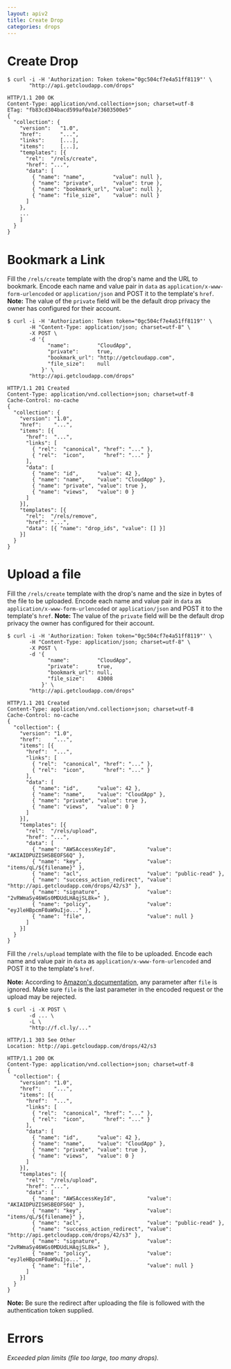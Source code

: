 ```yaml
---
layout: apiv2
title: Create Drop
categories: drops
---
```


# Create Drop

    $ curl -i -H 'Authorization: Token token="0gc504cf7e4a51ff8119"' \
           "http://api.getcloudapp.com/drops"

    HTTP/1.1 200 OK
    Content-Type: application/vnd.collection+json; charset=utf-8
    ETag: "fb83cd304bacd599af0a1e73603500e5"
    {
      "collection": {
        "version":   "1.0",
        "href":      "...",
        "links":     [...],
        "items":     [...],
        "templates": [{
          "rel":  "/rels/create",
          "href": "...",
          "data": [
            { "name": "name",         "value": null },
            { "name": "private",      "value": true },
            { "name": "bookmark_url", "value": null },
            { "name": "file_size",    "value": null }
          ]
        },
        ...
        ]
      }
    }


# Bookmark a Link

Fill the `/rels/create` template with the drop's name and the URL to bookmark.
Encode each name and value pair in `data` as `application/x-www-form-urlencoded`
or `application/json` and POST it to the template's `href`. **Note:** The value
of the `private` field will be the default drop privacy the owner has configured
for their account.

    $ curl -i -H 'Authorization: Token token="0gc504cf7e4a51ff8119"' \
           -H "Content-Type: application/json; charset=utf-8" \
           -X POST \
           -d '{
                 "name":         "CloudApp",
                 "private":      true,
                 "bookmark_url": "http://getcloudapp.com",
                 "file_size":    null
               }' \
           "http://api.getcloudapp.com/drops"

    HTTP/1.1 201 Created
    Content-Type: application/vnd.collection+json; charset=utf-8
    Cache-Control: no-cache
    {
      "collection": {
        "version": "1.0",
        "href":    "...",
        "items": [{
          "href":  "...",
          "links": [
            { "rel":  "canonical", "href": "..." },
            { "rel":  "icon",      "href": "..." }
          ],
          "data": [
            { "name": "id",      "value": 42 },
            { "name": "name",    "value": "CloudApp" },
            { "name": "private", "value": true },
            { "name": "views",   "value": 0 }
          ]
        }],
        "templates": [{
          "rel":  "/rels/remove",
          "href": "...",
          "data": [{ "name": "drop_ids", "value": [] }]
        }]
      }
    }


# Upload a file

Fill the `/rels/create` template with the drop's name and the size in bytes of
the file to be uploaded. Encode each name and value pair in `data` as
`application/x-www-form-urlencoded` or `application/json` and POST it to the
template's `href`. **Note:** The value of the `private` field will be the
default drop privacy the owner has configured for their account.

    $ curl -i -H 'Authorization: Token token="0gc504cf7e4a51ff8119"' \
           -H "Content-Type: application/json; charset=utf-8" \
           -X POST \
           -d '{
                 "name":         "CloudApp",
                 "private":      true,
                 "bookmark_url": null,
                 "file_size":    43008
               }' \
           "http://api.getcloudapp.com/drops"

    HTTP/1.1 201 Created
    Content-Type: application/vnd.collection+json; charset=utf-8
    Cache-Control: no-cache
    {
      "collection": {
        "version": "1.0",
        "href":    "...",
        "items": [{
          "href":  "...",
          "links": [
            { "rel":  "canonical", "href": "..." },
            { "rel":  "icon",      "href": "..." }
          ],
          "data": [
            { "name": "id",      "value": 42 },
            { "name": "name",    "value": "CloudApp" },
            { "name": "private", "value": true },
            { "name": "views",   "value": 0 }
          ]
        }],
        "templates": [{
          "rel":  "/rels/upload",
          "href": "...",
          "data": [
            { "name": "AWSAccessKeyId",          "value": "AKIAIDPUZISHSBEOFS6Q" },
            { "name": "key",                     "value": "items/qL/${filename}" },
            { "name": "acl",                     "value": "public-read" },
            { "name": "success_action_redirect", "value": "http://api.getcloudapp.com/drops/42/s3" },
            { "name": "signature",               "value": "2vRWmaSy46WGs0MDUdLHAqjSL8k=" },
            { "name": "policy",                  "value": "eyJleHBpcmF0aW9uIjo..." },
            { "name": "file",                    "value": null }
          ]
        }]
      }
    }

Fill the `/rels/upload` template with the file to be uploaded. Encode each name
and value pair in `data` as `application/x-www-form-urlencoded` and POST it to
the template's `href`.

**Note:** According to [Amazon's documentation][s3-docs], any parameter after
`file` is ignored. Make sure `file` is the last parameter in the encoded request
or the upload may be rejected.

[s3-docs]: http://developer.amazonwebservices.com/connect/entry.jspa?externalID=1434

    $ curl -i -X POST \
           -d ... \
           -L \
           "http://f.cl.ly/..."

    HTTP/1.1 303 See Other
    Location: http://api.getcloudapp.com/drops/42/s3

    HTTP/1.1 200 OK
    Content-Type: application/vnd.collection+json; charset=utf-8
    {
      "collection": {
        "version": "1.0",
        "href":    "...",
        "items": [{
          "href":  "...",
          "links": [
            { "rel":  "canonical", "href": "..." },
            { "rel":  "icon",      "href": "..." }
          ],
          "data": [
            { "name": "id",      "value": 42 },
            { "name": "name",    "value": "CloudApp" },
            { "name": "private", "value": true },
            { "name": "views",   "value": 0 }
          ]
        }],
        "templates": [{
          "rel":  "/rels/upload",
          "href": "...",
          "data": [
            { "name": "AWSAccessKeyId",          "value": "AKIAIDPUZISHSBEOFS6Q" },
            { "name": "key",                     "value": "items/qL/${filename}" },
            { "name": "acl",                     "value": "public-read" },
            { "name": "success_action_redirect", "value": "http://api.getcloudapp.com/drops/42/s3" },
            { "name": "signature",               "value": "2vRWmaSy46WGs0MDUdLHAqjSL8k=" },
            { "name": "policy",                  "value": "eyJleHBpcmF0aW9uIjo..." },
            { "name": "file",                    "value": null }
          ]
        }]
      }
    }

**Note:** Be sure the redirect after uploading the file is followed with the
authentication token supplied.


# Errors

_Exceeded plan limits (file too large, too many drops)._
